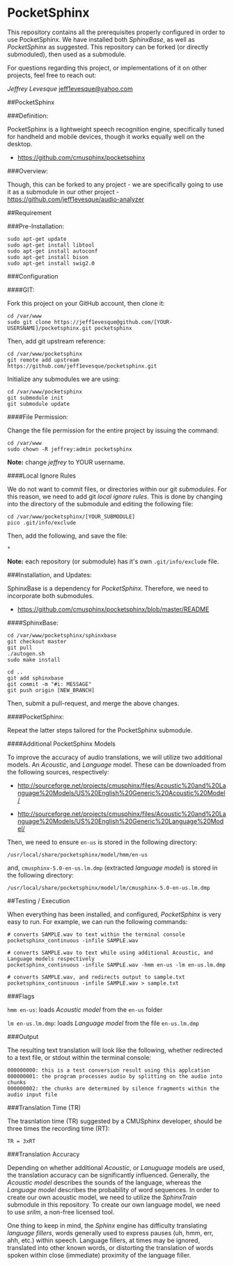 PocketSphinx
=====================

This repository contains all the prerequisites properly configured in order to use PocketSphinx.  We have installed both *SphinxBase*, as well as *PocketSphinx* as suggested.  This repository can be forked (or directly submoduled), then used as a submodule.

For questions regarding this project, or implementations of it on other projects, feel free to reach out:

*Jeffrey Levesque*
jeff1evesque@yahoo.com

##PocketSphinx

###Definition:

PocketSphinx is a lightweight speech recognition engine, specifically tuned for handheld and mobile devices, though it works equally well on the desktop.

- https://github.com/cmusphinx/pocketsphinx

###Overview:

Though, this can be forked to any project - we are specifically going to use it as a submodule in our other project - https://github.com/jeff1evesque/audio-analyzer

##Requirement

###Pre-Installation:

```
sudo apt-get update
sudo apt-get install libtool
sudo apt-get install autoconf
sudo apt-get install bison
sudo apt-get install swig2.0
```

###Configuration

####GIT:

Fork this project on your GitHub account, then clone it:

```
cd /var/www
sudo git clone https://jeff1evesque@github.com/[YOUR-USERSNAME]/pocketsphinx.git pocketsphinx
```

Then, add git upstream reference:

```
cd /var/www/pocketsphinx
git remote add upstream https://github.com/jeff1evesque/pocketsphinx.git
```

Initialize any submodules we are using:

```
cd /var/www/pocketsphinx
git submodule init
git submodule update
```

####File Permission:

Change the file permission for the entire project by issuing the command:

```
cd /var/www
sudo chown -R jeffrey:admin pocketsphinx
```

**Note:** change *jeffrey* to YOUR username.

####Local Ignore Rules

We do not want to commit files, or directories within our git *submodules*.  For this reason, we need to add git *local ignore rules*.  This is done by changing into the directory of the submodule and editing the following file:

```
cd /var/www/pocketsphinx/[YOUR_SUBMODULE]
pico .git/info/exclude
```

Then, add the following, and save the file:

```
*
```

**Note:** each repository (or submodule) has it's own `.git/info/exclude` file. 

###Installation, and Updates:

SphinxBase is a dependency for *PocketSphinx*.  Therefore, we need to incorporate both submodules.

- https://github.com/cmusphinx/pocketsphinx/blob/master/README

####SphinxBase:

```
cd /var/www/pocketsphinx/sphinxbase
git checkout master
git pull
./autogen.sh
sudo make install

cd ..
git add sphinxbase
git commit -m "#i: MESSAGE"
git push origin [NEW_BRANCH]
```

Then, submit a pull-request, and merge the above changes.

####PocketSphinx:

Repeat the latter steps tailored for the PocketSphinx submodule.

####Additional PocketSphinx Models

To improve the accuracy of audio translations, we will utilize two additional models.  An *Acoustic*, and *Language* model.  These can be downloaded from the following sources, respectively:

- http://sourceforge.net/projects/cmusphinx/files/Acoustic%20and%20Language%20Models/US%20English%20Generic%20Acoustic%20Model/

- http://sourceforge.net/projects/cmusphinx/files/Acoustic%20and%20Language%20Models/US%20English%20Generic%20Language%20Model/

Then, we need to ensure `en-us` is stored in the following directory:

```
/usr/local/share/pocketsphinx/model/hmm/en-us
```

and, `cmusphinx-5.0-en-us.lm.dmp` (extracted *language model*) is stored in the following directory:

```
/usr/local/share/pocketsphinx/model/lm/cmusphinx-5.0-en-us.lm.dmp
```

##Testing / Execution

When everything has been installed, and configured, *PocketSphinx* is very easy to run.  For example, we can run the following commands:

```
# converts SAMPLE.wav to text within the terminal console
pocketsphinx_continuous -infile SAMPLE.wav

# converts SAMPLE.wav to text while using additional Acoustic, and Language models respectively
pocketsphinx_continuous -infile SAMPLE.wav -hmm en-us -lm en-us.lm.dmp

# converts SAMPLE.wav, and redirects output to sample.txt
pocketsphinx_continuous -infile SAMPLE.wav > sample.txt
```

###Flags

`hmm en-us`: loads *Acoustic model* from the `en-us` folder

`lm en-us.lm.dmp`: loads *Language model* from the file `en-us.lm.dmp`

###Output

The resulting text translation will look like the following, whether redirected to a text file, or stdout within the terminal console:

```
000000000: this is a test conversion result using this applcation
000000001: the program processes audio by splitting on the audio into chunks
000000002: the chunks are determined by silence fragments within the audio input file
```

###Translation Time (TR)

The trasnlation time (TR) suggested by a CMUSphinx developer, should be three times the recording time (RT):

```
TR = 3xRT
```

###Translation Accuracy

Depending on whether additional *Acoustic*, or *Lanuguage* models are used, the translation accuracy can be significantly influenced.  Generally, the *Acoustic model* describes the sounds of the language, whereas the *Language model* describes the probability of word sequences.  In order to create our own acoustic model, we need to utilize the *SphinxTrain* submodule in this repository.  To create our own language model, we need to use *srilm*, a non-free licensed tool.


One thing to keep in mind, the *Sphinx* engine has difficulty translating *language fillers*, words generally used to express pauses (uh, hmm, err, ahh, etc.) within speech.  Language fillers, at times may be ignored, translated into other known words, or distorting the translation of words spoken within close (immediate) proximity of the language filler.
